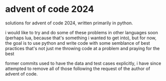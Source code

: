 # advent of code 2024

solutions for advent of code 2024, written primarily in python.

i would like to try and do some of these problems in other languages soon
(perhaps lua, because that's something i wanted to get into), but for now, the
goal is to use python and write code with some semblance of best practices
that's not just me throwing code at a problem and praying for the best

former commits used to have the data and test cases explicitly, i have
since attempted to remove all of those following the request of the author
of advent of code.